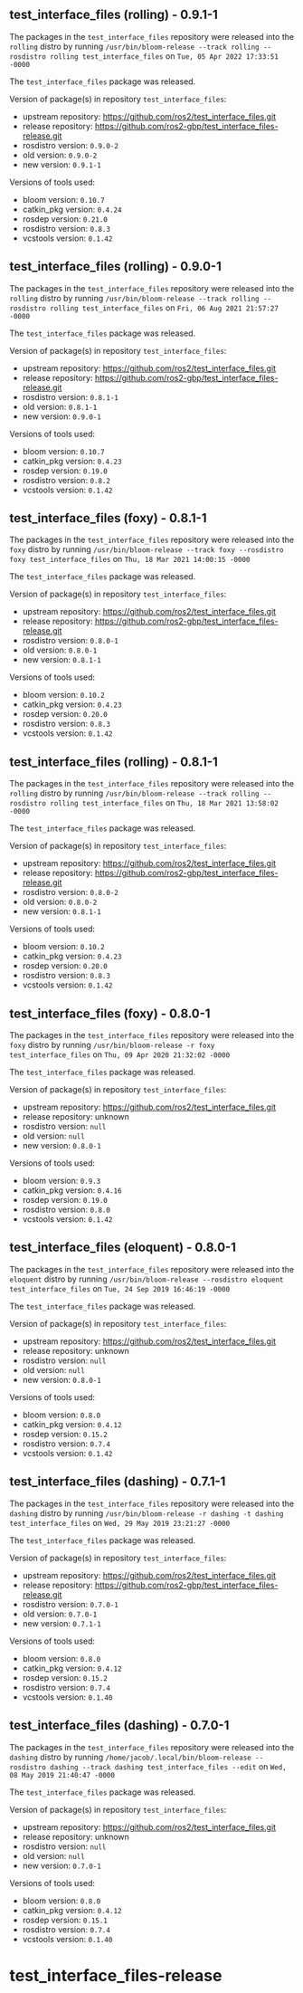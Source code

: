 ## test_interface_files (rolling) - 0.9.1-1

The packages in the `test_interface_files` repository were released into the `rolling` distro by running `/usr/bin/bloom-release --track rolling --rosdistro rolling test_interface_files` on `Tue, 05 Apr 2022 17:33:51 -0000`

The `test_interface_files` package was released.

Version of package(s) in repository `test_interface_files`:

- upstream repository: https://github.com/ros2/test_interface_files.git
- release repository: https://github.com/ros2-gbp/test_interface_files-release.git
- rosdistro version: `0.9.0-2`
- old version: `0.9.0-2`
- new version: `0.9.1-1`

Versions of tools used:

- bloom version: `0.10.7`
- catkin_pkg version: `0.4.24`
- rosdep version: `0.21.0`
- rosdistro version: `0.8.3`
- vcstools version: `0.1.42`


## test_interface_files (rolling) - 0.9.0-1

The packages in the `test_interface_files` repository were released into the `rolling` distro by running `/usr/bin/bloom-release --track rolling --rosdistro rolling test_interface_files` on `Fri, 06 Aug 2021 21:57:27 -0000`

The `test_interface_files` package was released.

Version of package(s) in repository `test_interface_files`:

- upstream repository: https://github.com/ros2/test_interface_files.git
- release repository: https://github.com/ros2-gbp/test_interface_files-release.git
- rosdistro version: `0.8.1-1`
- old version: `0.8.1-1`
- new version: `0.9.0-1`

Versions of tools used:

- bloom version: `0.10.7`
- catkin_pkg version: `0.4.23`
- rosdep version: `0.19.0`
- rosdistro version: `0.8.2`
- vcstools version: `0.1.42`


## test_interface_files (foxy) - 0.8.1-1

The packages in the `test_interface_files` repository were released into the `foxy` distro by running `/usr/bin/bloom-release --track foxy --rosdistro foxy test_interface_files` on `Thu, 18 Mar 2021 14:00:15 -0000`

The `test_interface_files` package was released.

Version of package(s) in repository `test_interface_files`:

- upstream repository: https://github.com/ros2/test_interface_files.git
- release repository: https://github.com/ros2-gbp/test_interface_files-release.git
- rosdistro version: `0.8.0-1`
- old version: `0.8.0-1`
- new version: `0.8.1-1`

Versions of tools used:

- bloom version: `0.10.2`
- catkin_pkg version: `0.4.23`
- rosdep version: `0.20.0`
- rosdistro version: `0.8.3`
- vcstools version: `0.1.42`


## test_interface_files (rolling) - 0.8.1-1

The packages in the `test_interface_files` repository were released into the `rolling` distro by running `/usr/bin/bloom-release --track rolling --rosdistro rolling test_interface_files` on `Thu, 18 Mar 2021 13:58:02 -0000`

The `test_interface_files` package was released.

Version of package(s) in repository `test_interface_files`:

- upstream repository: https://github.com/ros2/test_interface_files.git
- release repository: https://github.com/ros2-gbp/test_interface_files-release.git
- rosdistro version: `0.8.0-2`
- old version: `0.8.0-2`
- new version: `0.8.1-1`

Versions of tools used:

- bloom version: `0.10.2`
- catkin_pkg version: `0.4.23`
- rosdep version: `0.20.0`
- rosdistro version: `0.8.3`
- vcstools version: `0.1.42`


## test_interface_files (foxy) - 0.8.0-1

The packages in the `test_interface_files` repository were released into the `foxy` distro by running `/usr/bin/bloom-release -r foxy test_interface_files` on `Thu, 09 Apr 2020 21:32:02 -0000`

The `test_interface_files` package was released.

Version of package(s) in repository `test_interface_files`:

- upstream repository: https://github.com/ros2/test_interface_files.git
- release repository: unknown
- rosdistro version: `null`
- old version: `null`
- new version: `0.8.0-1`

Versions of tools used:

- bloom version: `0.9.3`
- catkin_pkg version: `0.4.16`
- rosdep version: `0.19.0`
- rosdistro version: `0.8.0`
- vcstools version: `0.1.42`


## test_interface_files (eloquent) - 0.8.0-1

The packages in the `test_interface_files` repository were released into the `eloquent` distro by running `/usr/bin/bloom-release --rosdistro eloquent test_interface_files` on `Tue, 24 Sep 2019 16:46:19 -0000`

The `test_interface_files` package was released.

Version of package(s) in repository `test_interface_files`:

- upstream repository: https://github.com/ros2/test_interface_files.git
- release repository: unknown
- rosdistro version: `null`
- old version: `null`
- new version: `0.8.0-1`

Versions of tools used:

- bloom version: `0.8.0`
- catkin_pkg version: `0.4.12`
- rosdep version: `0.15.2`
- rosdistro version: `0.7.4`
- vcstools version: `0.1.42`


## test_interface_files (dashing) - 0.7.1-1

The packages in the `test_interface_files` repository were released into the `dashing` distro by running `/usr/bin/bloom-release -r dashing -t dashing test_interface_files` on `Wed, 29 May 2019 23:21:27 -0000`

The `test_interface_files` package was released.

Version of package(s) in repository `test_interface_files`:

- upstream repository: https://github.com/ros2/test_interface_files.git
- release repository: https://github.com/ros2-gbp/test_interface_files-release.git
- rosdistro version: `0.7.0-1`
- old version: `0.7.0-1`
- new version: `0.7.1-1`

Versions of tools used:

- bloom version: `0.8.0`
- catkin_pkg version: `0.4.12`
- rosdep version: `0.15.2`
- rosdistro version: `0.7.4`
- vcstools version: `0.1.40`


## test_interface_files (dashing) - 0.7.0-1

The packages in the `test_interface_files` repository were released into the `dashing` distro by running `/home/jacob/.local/bin/bloom-release --rosdistro dashing --track dashing test_interface_files --edit` on `Wed, 08 May 2019 21:40:47 -0000`

The `test_interface_files` package was released.

Version of package(s) in repository `test_interface_files`:

- upstream repository: https://github.com/ros2/test_interface_files.git
- release repository: unknown
- rosdistro version: `null`
- old version: `null`
- new version: `0.7.0-1`

Versions of tools used:

- bloom version: `0.8.0`
- catkin_pkg version: `0.4.12`
- rosdep version: `0.15.1`
- rosdistro version: `0.7.4`
- vcstools version: `0.1.40`


# test_interface_files-release